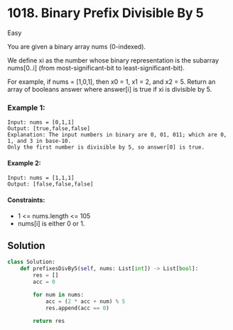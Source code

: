 # 1018. Binary Prefix Divisible By 5

Easy

You are given a binary array nums (0-indexed).

We define xi as the number whose binary representation is the subarray
nums[0..i] (from most-significant-bit to least-significant-bit).

For example, if nums = [1,0,1], then x0 = 1, x1 = 2, and x2 = 5. Return an array
of booleans answer where answer[i] is true if xi is divisible by 5.

### Example 1:

```
Input: nums = [0,1,1]
Output: [true,false,false]
Explanation: The input numbers in binary are 0, 01, 011; which are 0, 1, and 3 in base-10.
Only the first number is divisible by 5, so answer[0] is true.
```

#### Example 2:

```
Input: nums = [1,1,1]
Output: [false,false,false]
```

#### Constraints:

- 1 <= nums.length <= 105
- nums[i] is either 0 or 1.

## Solution

```python
class Solution:
    def prefixesDivBy5(self, nums: List[int]) -> List[bool]:
        res = []
        acc = 0

        for num in nums:
            acc = (2 * acc + num) % 5
            res.append(acc == 0)
        
        return res
```
